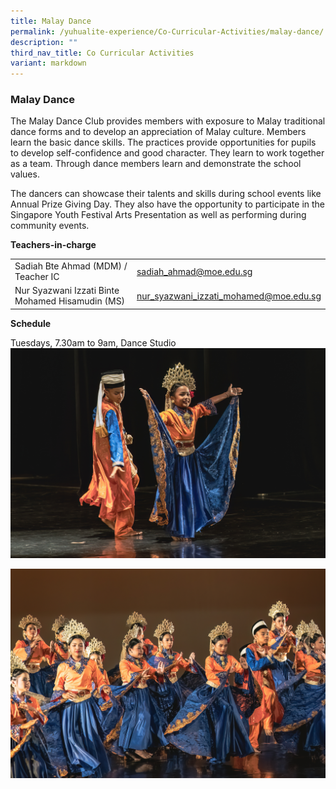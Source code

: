 ```yaml
---
title: Malay Dance
permalink: /yuhualite-experience/Co-Curricular-Activities/malay-dance/
description: ""
third_nav_title: Co Curricular Activities
variant: markdown
---
```

### Malay Dance

The Malay Dance Club provides members with exposure to Malay traditional dance forms and to develop an appreciation of Malay culture. Members learn the basic dance skills. The practices provide opportunities for pupils to develop self-confidence and good character. They learn to work together as a team. Through dance members learn and demonstrate the school values.

The dancers can showcase their talents and skills during school events like Annual Prize Giving Day. They also have the opportunity to participate in the Singapore Youth Festival Arts Presentation as well as performing during community events.

**Teachers-in-charge**

|  |  |
|---|---|
| Sadiah Bte Ahmad (MDM) / Teacher IC | sadiah_ahmad@moe.edu.sg |
| Nur Syazwani Izzati Binte Mohamed Hisamudin (MS) | nur_syazwani_izzati_mohamed@moe.edu.sg |

**Schedule**

Tuesdays, 7.30am to 9am, Dance Studio
![](/images/2024%20pictures/Yuhua_Primary_School_0724.jpg)

![](/images/2024%20pictures/Yuhua_Primary_School_0704.jpg)